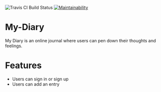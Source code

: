 ![Travis CI Build Status](https://travis-ci.org/Ijebusoma/My-Diary.svg?branch=develop)
[![Maintainability](https://api.codeclimate.com/v1/badges/db63bb94d982007aba99/maintainability)](https://codeclimate.com/github/Ijebusoma/My-Diary/maintainability)

# My-Diary
My Diary is an online journal where users can pen down their thoughts and feelings.

# Features

* Users can sign in or sign up
* Users can add an entry

